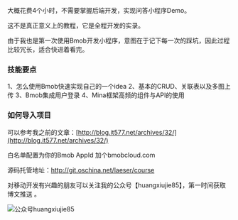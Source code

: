 大概花费4个小时，不需要掌握后端开发，实现问答小程序Demo。

这不是真正意义上的教程，它是全程开发的实录。

由于我也是第一次使用Bmob开发小程序，意图在于记下每一次的踩坑，因此过程比较冗长，适合快进着看完。

### 技能要点

1、怎么使用Bmob快速实现自己的一个idea
2、基本的CRUD、关联表以及多图上传
3、Bmob集成用户登录
4、Mina框架高频的组件与API的使用

### 如何导入项目

可以参考我之前的文章：[http://blog.it577.net/archives/32/](http://blog.it577.net/archives/32/)

白名单配置为你的Bmob AppId 加个bmobcloud.com

源码托管地址：http://git.oschina.net/laeser/course

对移动开发有兴趣的朋友可以关注我的公众号【huangxiujie85】，第一时间获取博文推送
。

![公众号huangxiujie85](https://static.oschina.net/uploads/img/201610/07111145_qD6d.jpg "二维码")